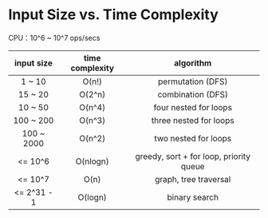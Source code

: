 # Input Size vs. Time Complexity

CPU：10^6 ~ 10^7 ops/secs

| input size  | time complexity |                algorithm                |
| :---------: | :-------------: | :-------------------------------------: |
|   1 ~ 10    |      O(n!)      |            permutation (DFS)            |
|   15 ~ 20   |     O(2^n)      |            combination (DFS)            |
|   10 ~ 50   |     O(n^4)      |          four nested for loops          |
|  100 ~ 200  |     O(n^3)      |         three nested for loops          |
| 100 ~ 2000  |     O(n^2)      |          two nested for loops           |
|   <= 10^6   |    O(nlogn)     | greedy, sort + for loop, priority queue |
|   <= 10^7   |      O(n)       |          graph, tree traversal          |
| <= 2^31 - 1 |     O(logn)     |              binary search              |

